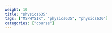 ```yaml
---
weight: 10
title: "physics635"
tags: ["MSPHYSIK", "physics635", "physics630"]
categories: ["course"]
---
```

